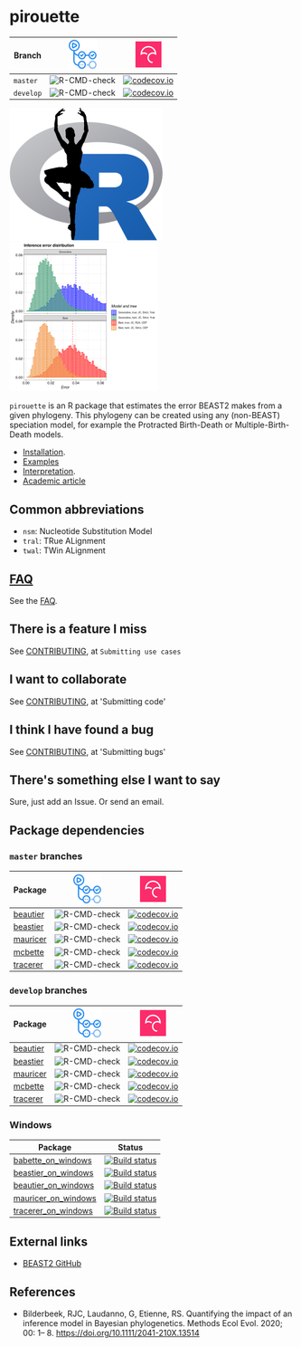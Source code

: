 # pirouette

Branch   |[![GitHub Actions](man/figures/GitHubActions.png)](https://github.com/richelbilderbeek/pirouette/actions)   |[![Codecov logo](man/figures/Codecov.png)](https://www.codecov.io)
---------|------------------------------------------------------------------------------------------------------------|----------------------------------------------------------------------------------------------------------------------------------------------------------------------
`master` |![R-CMD-check](https://github.com/richelbilderbeek/pirouette/workflows/R-CMD-check/badge.svg?branch=master) |[![codecov.io](https://codecov.io/github/richelbilderbeek/pirouette/coverage.svg?branch=master)](https://codecov.io/github/richelbilderbeek/pirouette/branch/master)
`develop`|![R-CMD-check](https://github.com/richelbilderbeek/pirouette/workflows/R-CMD-check/badge.svg?branch=develop)|[![codecov.io](https://codecov.io/github/richelbilderbeek/pirouette/coverage.svg?branch=develop)](https://codecov.io/github/richelbilderbeek/pirouette/branch/develop)

![](pics/pirouette_logo_50.png)
![](pics/errors_125.png)

`pirouette` is an R package that estimates the error BEAST2 makes from a given 
phylogeny. This phylogeny can be created using any (non-BEAST) speciation model,
for example the Protracted Birth-Death or Multiple-Birth-Death models.

 * [Installation](doc/install.md).
 * [Examples](https://github.com/richelbilderbeek/pirouette_examples)
 * [Interpretation](doc/interpretation.md).
 * [Academic article](https://github.com/richelbilderbeek/pirouette_article)

## Common abbreviations

 * `nsm`: Nucleotide Substitution Model
 * `tral`: TRue ALignment
 * `twal`: TWin ALignment

## [FAQ](doc/faq.md)

See the [FAQ](doc/faq.md).

## There is a feature I miss

See [CONTRIBUTING](CONTRIBUTING.md), at `Submitting use cases`

## I want to collaborate

See [CONTRIBUTING](CONTRIBUTING.md), at 'Submitting code'

## I think I have found a bug

See [CONTRIBUTING](CONTRIBUTING.md), at 'Submitting bugs' 

## There's something else I want to say

Sure, just add an Issue. Or send an email.

## Package dependencies

### `master` branches

Package                                                |![GitHub Actions](man/figures/GitHubActions.png)                                                   |[![Codecov logo](man/figures/Codecov.png)](https://www.codecov.io)
-------------------------------------------------------|---------------------------------------------------------------------------------------------------|-----------------------------------------------------------------------------------------------------------------------------------------------------------------
[beautier](https://github.com/ropensci/beautier)       |![R-CMD-check](https://github.com/ropensci/beautier/workflows/R-CMD-check/badge.svg?branch=master) |[![codecov.io](https://codecov.io/github/ropensci/beautier/coverage.svg?branch=master)](https://codecov.io/github/ropensci/beautier/branch/master)
[beastier](https://github.com/ropensci/beastier)       |![R-CMD-check](https://github.com/ropensci/beastier/workflows/R-CMD-check/badge.svg?branch=master) |[![codecov.io](https://codecov.io/github/ropensci/beastier/coverage.svg?branch=master)](https://codecov.io/github/ropensci/beastier/branch/master)
[mauricer](https://github.com/ropensci/mauricer)       |![R-CMD-check](https://github.com/ropensci/mauricer/workflows/R-CMD-check/badge.svg?branch=master) |[![codecov.io](https://codecov.io/github/ropensci/mauricer/coverage.svg?branch=master)](https://codecov.io/github/ropensci/mauricer/branch/master)
[mcbette](https://github.com/ropensci/mcbette)         |![R-CMD-check](https://github.com/ropensci/mcbette/workflows/R-CMD-check/badge.svg?branch=master)  |[![codecov.io](https://codecov.io/github/ropensci/mcbette/coverage.svg?branch=master)](https://codecov.io/github/ropensci/mcbette/branch/master)
[tracerer](https://github.com/ropensci/tracerer)       |![R-CMD-check](https://github.com/ropensci/tracerer/workflows/R-CMD-check/badge.svg?branch=master) |[![codecov.io](https://codecov.io/github/ropensci/tracerer/coverage.svg?branch=master)](https://codecov.io/github/ropensci/tracerer/branch/master)

### `develop` branches

Package                                                |![GitHub Actions](man/figures/GitHubActions.png)                                                                      |[![Codecov logo](man/figures/Codecov.png)](https://www.codecov.io)
-------------------------------------------------------|------------------------------------------------------------------------------------------------------------------------------------|-----------------------------------------------------------------------------------------------------------------------------------------------------------------
[beautier](https://github.com/ropensci/beautier)       |![R-CMD-check](https://github.com/ropensci/beautier/workflows/R-CMD-check/badge.svg?branch=develop) |[![codecov.io](https://codecov.io/github/ropensci/beautier/coverage.svg?branch=develop)](https://codecov.io/github/ropensci/beautier/branch/develop)
[beastier](https://github.com/ropensci/beastier)       |![R-CMD-check](https://github.com/ropensci/beastier/workflows/R-CMD-check/badge.svg?branch=develop) |[![codecov.io](https://codecov.io/github/ropensci/beastier/coverage.svg?branch=develop)](https://codecov.io/github/ropensci/beastier/branch/develop)
[mauricer](https://github.com/ropensci/mauricer)       |![R-CMD-check](https://github.com/ropensci/mauricer/workflows/R-CMD-check/badge.svg?branch=develop) |[![codecov.io](https://codecov.io/github/ropensci/mauricer/coverage.svg?branch=develop)](https://codecov.io/github/ropensci/mauricer/branch/develop)
[mcbette](https://github.com/ropensci/mcbette)         |![R-CMD-check](https://github.com/ropensci/mcbette/workflows/R-CMD-check/badge.svg?branch=develop)  |[![codecov.io](https://codecov.io/github/ropensci/mcbette/coverage.svg?branch=develop)](https://codecov.io/github/ropensci/mcbette/branch/develop)
[tracerer](https://github.com/ropensci/tracerer)       |![R-CMD-check](https://github.com/ropensci/tracerer/workflows/R-CMD-check/badge.svg?branch=develop) |[![codecov.io](https://codecov.io/github/ropensci/tracerer/coverage.svg?branch=develop)](https://codecov.io/github/ropensci/tracerer/branch/develop)

### Windows

Package                                                                       | Status
------------------------------------------------------------------------------|------------------------------------------------------------------------------------------------------------------------------------------------------------------------------------------
[babette_on_windows](https://github.com/richelbilderbeek/babette_on_windows)  |[![Build status](https://ci.appveyor.com/api/projects/status/jv76errjocm5d5yq/branch/master?svg=true)](https://ci.appveyor.com/project/richelbilderbeek/babette-on-windows/branch/master)
[beastier_on_windows](https://github.com/richelbilderbeek/beastier_on_windows)|[![Build status](https://ci.appveyor.com/api/projects/status/ralex9sdnnxlwbgx/branch/master?svg=true)](https://ci.appveyor.com/project/richelbilderbeek/beastier-on-windows/branch/master)
[beautier_on_windows](https://github.com/richelbilderbeek/beautier_on_windows)|[![Build status](https://ci.appveyor.com/api/projects/status/blvjo5pulbkqxrhb/branch/master?svg=true)](https://ci.appveyor.com/project/richelbilderbeek/beautier-on-windows/branch/master)
[mauricer_on_windows](https://github.com/richelbilderbeek/mauricer_on_windows)|[![Build status](https://ci.appveyor.com/api/projects/status/bc43iwp68xo2dduh/branch/master?svg=true)](https://ci.appveyor.com/project/richelbilderbeek/mauricer-on-windows/branch/master)
[tracerer_on_windows](https://github.com/richelbilderbeek/tracerer_on_windows)|[![Build status](https://ci.appveyor.com/api/projects/status/jyhck66d6yrbr12h/branch/master?svg=true)](https://ci.appveyor.com/project/richelbilderbeek/tracerer-on-windows/branch/master)

## External links

 * [BEAST2 GitHub](https://github.com/CompEvol/beast2)

## References

 *  Bilderbeek, RJC, Laudanno, G, Etienne, RS. Quantifying the impact of an inference model in Bayesian phylogenetics. Methods Ecol Evol. 2020; 00: 1– 8. https://doi.org/10.1111/2041-210X.13514



